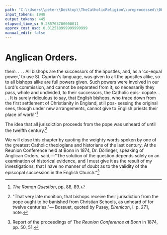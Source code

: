 ```yaml
---
path: "C:\\Users\\peter\\Desktop\\TheCatholicReligion\\preprocessed\\00133.jpg"
input_tokens: 1948
output_tokens: 445
elapsed_time_s: 9.285763700000011
approx_cost_usd: 0.012518999999999999
manual_edit: false
---
```

# Anglican Orders.

them. . . . All bishops are the successors of
the apostles, and, as a 'co-equal power,' to use
St. Cyprian's language, was given to all the
apostles alike, so to all bishops alike are full
powers given. Such powers were involved in
our Lord's commission, and cannot be separated
from it; so necessarily they pass, whole and
undivided, to their successors, the Catholic epis-
copate. . . . It is surely ridiculous to say, that
English bishops, who trace down from the first
settlement of Christianity in England, still pos-
sessing the original sees, though under new
arrangements, cannot give to English priests
their place of work!"[^1]

The idea that all jurisdiction proceeds from
the pope was unheard of until the twelfth
century.[^2]

We will close this chapter by quoting the
weighty words spoken by one of the greatest
Catholic theologians and historians of the last
century. At the Reunion Conference held at
Bonn in 1874, Dr. Döllinger, speaking of
Anglican Orders, said,—"The solution of the
question depends solely on an examination of
historical evidence, and I must give it as the
result of my investigations, that I have no
manner of doubt as to the validity of the
episcopal succession in the English Church."[^3]

[^1]: *The Roman Question*, pp. 88, 89.
[^2]: "That very late monition, that bishops receive their
jurisdiction from the pope ought to be banished from
Christian Schools, as unheard of for twelve centuries."—
Bossuet, quoted by Pusey, *Eirenicon*, i. p. 271, note.
[^3]: Report of the proceedings of *The Reunion Conference at
Bonn* in 1874, pp. 50, 51.